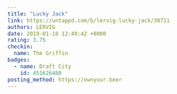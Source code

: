 ```yaml
---
title: "Lucky Jack"
link: https://untappd.com/b/lervig-lucky-jack/30711
authors: LERVIG
date: 2019-01-18 12:49:42 +0000
rating: 3.75
checkin:
  name: The Griffin
badges:
  - name: Draft City
    id: 451626480
posting_method: https://ownyour.beer
---
```

